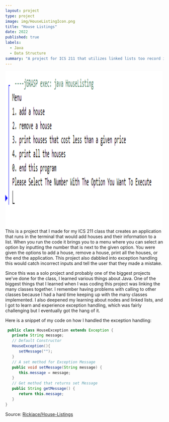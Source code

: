 ```yaml
---
layout: project
type: project
image: img/HouseListingIcon.png
title: "House Listings"
date: 2022
published: true
labels:
  - Java
  - Data Structure
summary: "A project for ICS 211 that utilizes linked lists too record information for Houses that are for sale"
---
```


<img align="left" width="500" height="500" src="../img/HouseListingsimg.png" class="img-thumbnail">


This is a project that I made for my ICS 211 class that creates an application that runs in the terminal that would add houses and their information to a list. When you run the code it brings you to a menu where you can select an option by inputting the number that is next to the given option. You were given the options to add a house, remove a house, print all the houses, or the end the application. This project also dabbled into exception handling this would catch incorrect inputs and tell the user that they made a mistake. 

Since this was a solo project and probably one of the biggest projects we've done for the class, I learned various things about Java. One of the biggest things that I learned when I was coding this project was linking the many classes together. I remember having problems with calling to other classes because I had a hard time keeping up with the many classes implemented. I also deepened my learning about nodes and linked lists, and I got to learn and experience exception handling, which was fairly challenging but I eventually got the hang of it.

Here is a snippet of my code on how I handled the exception handling:
```java
 public class HouseException extends Exception {
   private String message;
   // Default Constructor  
   HouseException(){
      setMessage("");
   }
   // A set method for Exception Message
   public void setMessage(String message) {
      this.message = message;
   }
   // Get method that returns set Message
   public String getMessage() {
      return this.message;
   }
}

```

Source: <a href="https://github.com/Rickiace/House-Listings"><i class="large github icon "></i>Rickiace/House-Listings</a>
